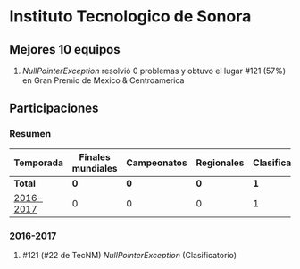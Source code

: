 # Instituto Tecnologico de Sonora

## Mejores 10 equipos

1. _NullPointerException_ resolvió 0 problemas y obtuvo el lugar #121 (57%) en Gran Premio de Mexico & Centroamerica

## Participaciones

### Resumen

| Temporada | Finales mundiales | Campeonatos | Regionales | Clasificatorios | Equipos |
| --- | --- | --- | --- | --- | --- |
| **Total** | **0** | **0** | **0** | **1** | **1** |
| [2016-2017](#2016-2017) | 0 | 0 | 0 | 1 | 1 |

### 2016-2017

1. #121 (#22 de TecNM) _NullPointerException_ (Clasificatorio)



